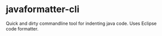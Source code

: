 # javaformatter-cli
Quick and dirty commandline tool for indenting java code. Uses Eclipse code formatter.
